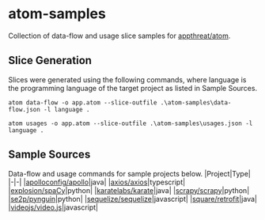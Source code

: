# atom-samples

Collection of data-flow and usage slice samples for [appthreat/atom](https://github.com/appthreat/atom).

## Slice Generation

Slices were generated using the following commands, where language is the programming language of the target project as listed in Sample Sources.
        
`atom data-flow -o app.atom --slice-outfile .\atom-samples\data-flow.json -l language .`

`atom usages -o app.atom --slice-outfile .\atom-samples\usages.json -l language .`

## Sample Sources
Data-flow and usage commands for sample projects below.
|Project|Type|
|-|-|
|[apolloconfig/apollo](https://github.com/apolloconfig/apollo)|java|
|[axios/axios](https://github.com/axios/axios)|typescript|
|[explosion/spaCy](https://github.com/explosion/spaCy)|python|
|[karatelabs/karate](https://github.com/karatelabs/karate)|java|
|[scrapy/scrapy](https://github.com/scrapy/scrapy)|python|
|[se2p/pynguin](https://github.com/se2p/pynguin)|python|
|[sequelize/sequelize](https://github.com/sequelize/sequelize)|javascript|
|[square/retrofit](https://github.com/square/retrofit)|java|
|[videojs/video.js](https://github.com/videojs/video.js)|javascript|


